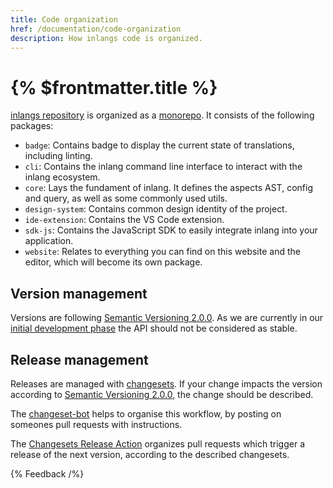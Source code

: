 ```yaml
---
title: Code organization
href: /documentation/code-organization
description: How inlangs code is organized.
---
```


# {% $frontmatter.title %}

[inlangs repository](https://github.com/inlang/inlang) is organized as a [monorepo](https://monorepo.tools/). It consists of the following packages:

- `badge`: Contains badge to display the current state of translations, including linting.
- `cli`: Contains the inlang command line interface to interact with the inlang ecosystem.
- `core`: Lays the fundament of inlang. It defines the aspects AST, config and query, as well as some commonly used utils.
- `design-system`: Contains common design identity of the project.
- `ide-extension`: Contains the VS Code extension.
- `sdk-js`: Contains the JavaScript SDK to easily integrate inlang into your application.
- `website`: Relates to everything you can find on this website and the editor, which will become its own package.

## Version management

Versions are following [Semantic Versioning 2.0.0](https://semver.org/spec/v2.0.0.html). As we are currently in our [initial development phase](https://semver.org/spec/v2.0.0.html#spec-item-4) the API should not be considered as stable.

## Release management

Releases are managed with [changesets](https://github.com/changesets/changesets). If your change impacts the version according to [Semantic Versioning 2.0.0](https://semver.org/spec/v2.0.0.html), the change should be described.

The [changeset-bot](https://github.com/apps/changeset-bot) helps to organise this workflow, by posting on someones pull requests with instructions.

The [Changesets Release Action](https://github.com/changesets/action) organizes pull requests which trigger a release of the next version, according to the described changesets.

{% Feedback /%}
